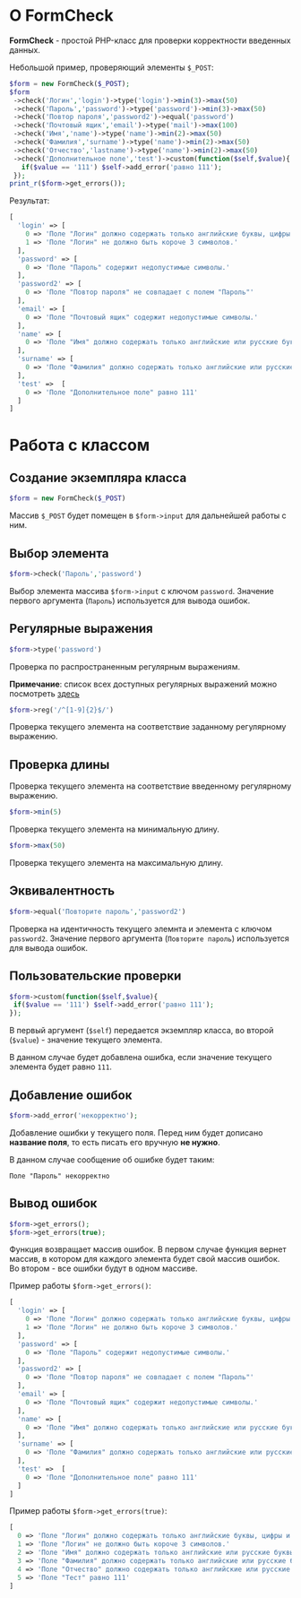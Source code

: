# О FormCheck
**FormCheck** - простой PHP-класс для проверки корректности введенных данных.

Небольшой пример, проверяющий элементы `$_POST`:
```php
$form = new FormCheck($_POST);
$form
 ->check('Логин','login')->type('login')->min(3)->max(50)
 ->check('Пароль','password')->type('password')->min(3)->max(50)
 ->check('Повтор пароля','password2')->equal('password')
 ->check('Почтовый ящик','email')->type('mail')->max(100)
 ->check('Имя','name')->type('name')->min(2)->max(50)
 ->check('Фамилия','surname')->type('name')->min(2)->max(50)
 ->check('Отчество','lastname')->type('name')->min(2)->max(50)
 ->check('Дополнительное поле','test')->custom(function($self,$value){
   if($value == '111') $self->add_error('равно 111');
 });
print_r($form->get_errors());
```
Результат:
```php
[
  'login' => [
    0 => 'Поле "Логин" должно содержать только английские буквы, цифры и символ нижнего подчеркивания.',
    1 => 'Поле "Логин" не должно быть короче 3 символов.'
  ],
  'password' => [ 
    0 => 'Поле "Пароль" содержит недопустимые символы.'
  ],
  'password2' => [
    0 => 'Поле "Повтор пароля" не совпадает с полем "Пароль"'
  ],
  'email' => [
    0 => 'Поле "Почтовый ящик" содержит недопустимые символы.'
  ],
  'name' => [
    0 => 'Поле "Имя" должно содержать только английские или русские буквы, символ пробела и дефис.'
  ],
  'surname' => [
    0 => 'Поле "Фамилия" должно содержать только английские или русские буквы, символ пробела и дефис.'
  ],
  'test' =>  [
    0 => 'Поле "Дополнительное поле" равно 111'
  ]
]
```
# Работа с классом
## Создание экземпляра класса
```php
$form = new FormCheck($_POST)
```
Массив `$_POST` будет помещен в `$form->input` для дальнейшей работы с ним.
## Выбор элемента
```php
$form->check('Пароль','password')
```
Выбор элемента массива `$form->input` с ключом `password`. Значение первого аргумента (`Пароль`) используется для вывода ошибок.
## Регулярные выражения
```php
$form->type('password')
```
Проверка по распространенным регулярным выражениям.

**Примечание**: список всех доступных регулярных выражений можно посмотреть [здесь](https://github.com/Kelin2025/FormCheck/blob/master/regexps.md)
```php
$form->reg('/^[1-9]{2}$/')
```
Проверка текущего элемента на соответствие заданному регулярному выражению.
## Проверка длины
Проверка текущего элемента на соответствие введенному регулярному выражению.
```php
$form->min(5)
```
Проверка текущего элемента на минимальную длину.
```php
$form->max(50)
```
Проверка текущего элемента на максимальную длину.
## Эквивалентность
```php
$form->equal('Повторите пароль','password2')
```
Проверка на идентичность текущего элемнта и элемента с ключом `password2`. Значение первого аргумента (`Повторите пароль`) используется для вывода ошибок.
## Пользовательские проверки
```php
$form->custom(function($self,$value){
 if($value == '111') $self->add_error('равно 111');
});
```
В первый аргумент (`$self`) передается экземпляр класса, во второй (`$value`) - значение текущего элемента.

В данном случае будет добавлена ошибка, если значение текущего элемента будет равно `111`.
## Добавление ошибок
```php
$form->add_error('некорректно');
```
Добавление ошибки у текущего поля. Перед ним будет дописано **название поля**, то есть писать его вручную **не нужно**.

В данном случае сообщение об ошибке будет таким:
```
Поле "Пароль" некорректно
```
## Вывод ошибок
```php
$form->get_errors();
$form->get_errors(true);
```
Функция возвращает массив ошибок. В первом случае функция вернет массив, в котором для каждого элемента будет свой массив ошибок.
Во втором - все ошибки будут в одном массиве.

Пример работы `$form->get_errors()`:
```php
[
  'login' => [
    0 => 'Поле "Логин" должно содержать только английские буквы, цифры и символ нижнего подчеркивания.',
    1 => 'Поле "Логин" не должно быть короче 3 символов.'
  ],
  'password' => [ 
    0 => 'Поле "Пароль" содержит недопустимые символы.'
  ],
  'password2' => [
    0 => 'Поле "Повтор пароля" не совпадает с полем "Пароль"'
  ],
  'email' => [
    0 => 'Поле "Почтовый ящик" содержит недопустимые символы.'
  ],
  'name' => [
    0 => 'Поле "Имя" должно содержать только английские или русские буквы, символ пробела и дефис.'
  ],
  'surname' => [
    0 => 'Поле "Фамилия" должно содержать только английские или русские буквы, символ пробела и дефис.'
  ],
  'test' =>  [
    0 => 'Поле "Дополнительное поле" равно 111'
  ]
]
```
Пример работы `$form->get_errors(true)`:
```php
[
  0 => 'Поле "Логин" должно содержать только английские буквы, цифры и символ нижнего подчеркивания.'
  1 => 'Поле "Логин" не должно быть короче 3 символов.'
  2 => 'Поле "Имя" должно содержать только английские или русские буквы, символ пробела и дефис.'
  3 => 'Поле "Фамилия" должно содержать только английские или русские буквы, символ пробела и дефис.'
  4 => 'Поле "Отчество" должно содержать только английские или русские буквы, символ пробела и дефис.'
  5 => 'Поле "Тест" равно 111'
]
```
